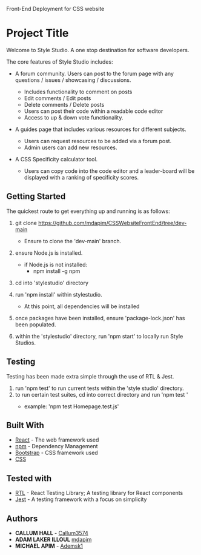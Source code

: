 Front-End Deployment for CSS website

# Project Title

Welcome to Style Studio. A one stop destination for software developers.

The core features of Style Studio includes:

- A forum community. Users can post to the forum page with any questions / issues / showcasing / discussions.

  - Includes functionality to comment on posts
  - Edit comments / Edit posts
  - Delete comments / Delete posts
  - Users can post their code within a readable code editor
  - Access to up & down vote functionality.

- A guides page that includes various resources for different subjects.

  - Users can request resources to be added via a forum post.
  - Admin users can add new resources.

- A CSS Specificity calculator tool.

  - Users can copy code into the code editor and a leader-board will be displayed with a ranking of specificity scores.

## Getting Started

The quickest route to get everything up and running is as follows:

1. git clone https://github.com/mdapim/CSSWebsiteFrontEnd/tree/dev-main

   - Ensure to clone the 'dev-main' branch.

2. ensure Node.js is installed.
   - if Node.js is not installed:
     - npm install -g npm
3. cd into 'stylestudio' directory

4. run 'npm install' within stylestudio.

   - At this point, all dependencies will be installed

5. once packages have been installed, ensure 'package-lock.json' has been populated.

6. within the 'stylestudio' directory, run 'npm start' to locally run Style Studios.

## Testing

Testing has been made extra simple through the use of RTL & Jest.

1. run 'npm test' to run current tests within the 'style studio' directory.
2. to run certain test suites, cd into correct directory and run 'npm test <filename>'
   - example: 'npm test Homepage.test.js'

## Built With

- [React](https://reactjs.org/) - The web framework used
- [npm](https://www.npmjs.com/) - Dependency Management
- [Bootstrap](https://react-bootstrap.github.io/) - CSS framework used
- [CSS]()

## Tested with

- [RTL](https://testing-library.com/) - React Testing Library; A testing library for React components
- [Jest](https://jestjs.io/) - A testing framework with a focus on simplicity

## Authors

- **CALLUM HALL** - [Callum3574](https://github.com/Callum3574)
- **ADAM LAKER ILLOUL** [mdapim](https://github.com/mdapim)
- **MICHAEL APIM** - [Ademsk1](https://github.com/Ademsk1)
